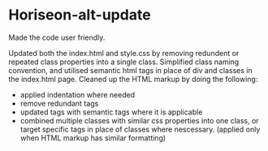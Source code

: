 # Horiseon-alt-update

Made the code user friendly.

Updated both the index.html and style.css by removing redundent or repeated class properties into a single class.
Simplified class naming convention, and utilised semantic html tags in place of div and classes in the index.html page.
Cleaned up the HTML markup by doing the following:
- applied indentation where needed
- remove redundant tags
- updated tags with semantic tags where it is applicable
- combined multiple classes with similar css properties into one class, 
  or target specific tags in place of classes where nescessary.
  (applied only when HTML markup has similar formatting)



